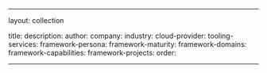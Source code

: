 ---

layout: collection

title:
description:
author:
company:
industry:
cloud-provider:
tooling-services:
framework-persona:
framework-maturity:
framework-domains:
framework-capabilities:
framework-projects:
order:

---